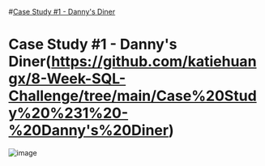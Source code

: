  #[Case Study #1 - Danny's Diner](https://github.com/katiehuangx/8-Week-SQL-Challenge/tree/main/Case%20Study%20%231%20-%20Danny's%20Diner) 
 
 # Case Study #1 - Danny's Diner(https://github.com/katiehuangx/8-Week-SQL-Challenge/tree/main/Case%20Study%20%231%20-%20Danny's%20Diner)
 
 
 ![image](https://user-images.githubusercontent.com/86837757/132332701-72512d3e-168c-480a-9c10-16b5aee17085.png)

